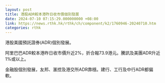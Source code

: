 ```yaml
---
layout: post
title: 港股ADR較本港昨日收市價個別發展
date: 2024-07-10 07:15:29.000000000 +08:00
link: https://news.rthk.hk/rthk/ch/component/k2/1760946-20240710.htm
categories: rthk
---
```


港股美國預託證券(ADR)個別發展。

阿里巴巴ADR較本港昨日收市價升近2%，折合報73.9港元。騰訊及美團ADR升近1%或以上。

金融股個別發展，友邦、滙控及港交所ADR靠穩。建行、工行及中行ADR都偏軟。
